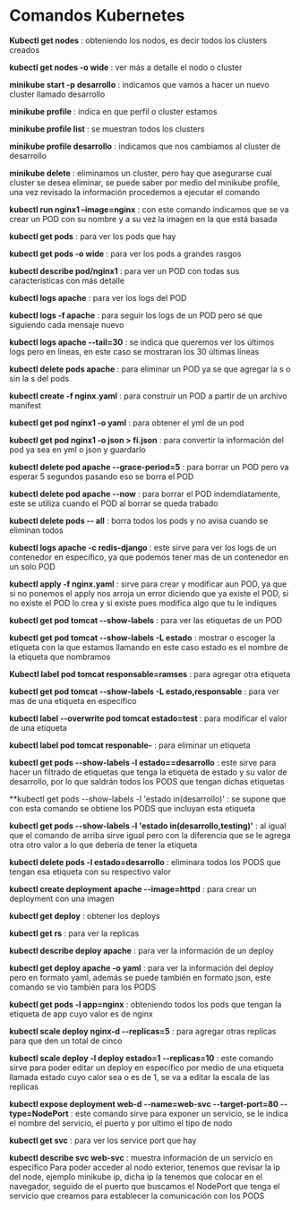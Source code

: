 # Comandos Kubernetes

**Kubectl get nodes** : obteniendo los nodos, es decir todos los clusters creados

**kubectl get nodes -o wide** : ver más a detalle el nodo o cluster

**minikube start -p desarrollo** : indicamos que vamos a hacer un nuevo cluster llamado desarrollo

**minikube profile** : indica en que perfil o cluster estamos 

**minikube profile list**  : se muestran todos los clusters

**minikube profile desarrollo** : indicamos que nos cambiamos al cluster de desarrollo

**minikube delete** : eliminamos un cluster, pero hay que asegurarse cual cluster se desea eliminar, se puede saber por medio del minikube profile, una vez revisado la información procedemos a ejecutar el comando

**kubectl run nginx1 –image=nginx** : con este comando indicamos que se va crear un POD con su nombre y a su vez la imagen en la que está basada

**kubectl get pods** : para ver los pods que hay

**kubectl get pods -o wide** : para ver los pods a grandes rasgos

**kubectl describe pod/nginx1** : para ver un POD con todas sus características con más detalle

**kubectl logs apache** : para ver los logs del POD

**kubectl logs -f apache** : para seguir los logs de un POD pero sé que siguiendo cada mensaje nuevo 

**kubectl logs apache --tail=30** : se indica que queremos ver los últimos logs pero en líneas, en este caso se mostraran los 30 últimas líneas 

**kubectl delete pods apache** : para eliminar un POD ya se que agregar la s o sin la s del pods

**kubectl create -f nginx.yaml** : para construir un POD a partir de un archivo manifest 

**kubectl get pod nginx1 -o yaml** : para obtener el yml de un pod

**kubectl get pod nginx1 -o json > fi.json** : para convertir la información del pod ya sea en yml o json y guardarlo 

**kubectl delete pod apache --grace-period=5** : para borrar un POD pero va esperar 5 segundos pasando eso se borra el POD

**kubectl delete pod apache --now** : para borrar el POD indemdiatamente, este se utiliza cuando el POD al borrar se queda trabado

**kubectl delete pods -- all** : borra todos los pods y no avisa cuando se eliminan todos  

**kubectl logs apache -c redis-django** : este sirve para ver los logs de un contenedor en específico, ya que podemos tener mas de un contenedor en un solo POD

**kubectl apply -f nginx.yaml** : sirve para crear y modificar aun POD, ya que si no ponemos el apply nos arroja un error diciendo que ya existe el POD, si no existe el POD lo crea y si existe pues modifica algo que tu le indiques 

**kubectl get pod tomcat --show-labels** : para ver las etiquetas de un POD

**kubectl get pod tomcat --show-labels -L estado** : mostrar o escoger la etiqueta con la que estamos llamando en este caso estado es el nombre de la etiqueta que nombramos 

**Kubectl label pod tomcat responsable=ramses** : para agregar otra etiqueta 

**kubectl get pod tomcat --show-labels -L estado,responsable** : para ver mas de una etiqueta en especifico 

**kubectl label --overwrite pod tomcat estado=test** : para modificar el valor de una etiqueta

**kubectl label pod tomcat responable-** : para eliminar un etiqueta

**kubectl get pods --show-labels -l estado==desarrollo** : este sirve para hacer un filtrado de etiquetas que tenga la etiqueta de estado y su valor de desarrollo, por lo que saldrán todos los PODS que tengan dichas etiquetas

**kubectl get pods --show-labels -l 'estado in(desarrollo)' : se supone que con esta comando se obtiene los PODS que incluyan esta etiqueta

**kubectl get pods --show-labels -l 'estado in(desarrollo,testing)'** : al igual que el comando de arriba sirve igual pero con la diferencia que se le agrega otra otro valor a lo que debería de tener la etiqueta

**kubectl delete pods -l estado=desarrollo** : eliminara todos los PODS que tengan esa etiqueta con su respectivo valor

**kubectl create deployment apache --image=httpd** : para crear un deployment con una imagen

**kubectl get deploy** : obtener los deploys

**kubectl get rs** : para ver la replicas

**kubectl describe deploy apache** : para ver la información de un deploy

**kubectl get deploy apache -o yaml** : para ver la información del deploy pero en formato yaml, además se puede también en formato json, este comando se vio también para los PODS

**kubectl get pods -l app=nginx** : obteniendo todos los pods que tengan la etiqueta de app cuyo valor es de nginx

**kubectl scale deploy nginx-d --replicas=5** : para agregar otras replicas para que den un total de cinco 

**kubectl scale deploy -l deploy estado=1 --replicas=10** : este comando sirve para poder editar un deploy en específico por medio de una etiqueta llamada estado cuyo calor sea o es de 1, se va a editar la escala de las replicas

**kubectl expose deployment web-d --name=web-svc --target-port=80 --type=NodePort** : este comando sirve para exponer un servicio, se le indica el nombre del servicio, el puerto y por ultimo el tipo de nodo 

**kubectl get svc** : para ver los service port que hay 

**kubectl describe svc web-svc** : muestra información de un servicio en especifico 
Para poder acceder al nodo exterior, tenemos que revisar la ip del node, ejemplo minikube ip, dicha ip la tenemos que colocar en el navegador, seguido de el puerto que buscamos el NodePort que tenga el servicio que creamos para establecer la comunicación con los PODS
